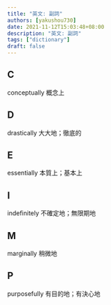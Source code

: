 ```yaml
---
title: "英文: 副詞"
authors: [yakushou730]
date: 2021-11-12T15:03:48+08:00
description: "英文: 副詞"
tags: ["dictionary"]
draft: false
---
```


## C
conceptually 概念上

## D
drastically 大大地；徹底的

## E
essentially 本質上；基本上

## I
indefinitely 不確定地；無限期地

## M
marginally 稍微地

## P
purposefully 有目的地；有決心地
